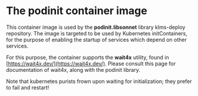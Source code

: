 # The podinit container image

This container image is used by the __podinit.libsonnet__ library klms-deploy repository. The image is
targeted to be used by Kubernetes initContainers, for the purpose of enabling the
startup of services which depend on other services.

For this purpose, the container supports the __wait4x__ utility, found in
[https://wait4x.dev/](https://wait4x.dev/). Please consult this page for documentation
of wait4x, along with the podinit library.

Note that kubernetes purists frown upon waiting for initialization; they prefer to fail and restart!
